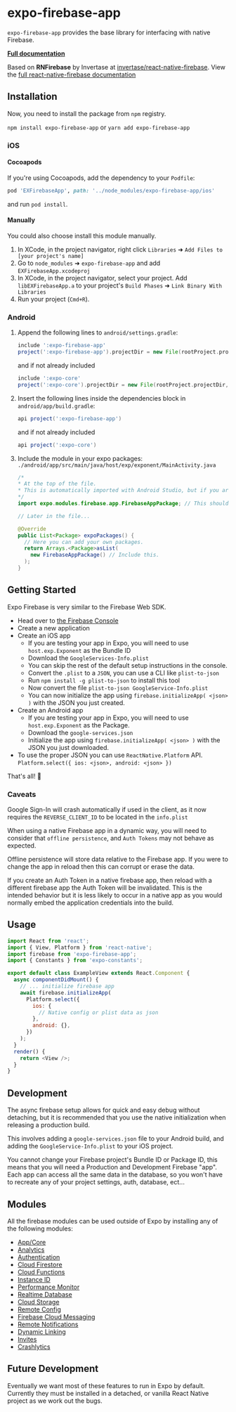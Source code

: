 # expo-firebase-app

`expo-firebase-app` provides the base library for interfacing with native Firebase.

[**Full documentation**](https://rnfirebase.io/docs/master/core/reference/core)

Based on **RNFirebase** by Invertase at [invertase/react-native-firebase](https://github.com/invertase/react-native-firebase). View the [full react-native-firebase documentation](https://rnfirebase.io/docs/v4.3.x/getting-started)

## Installation

Now, you need to install the package from `npm` registry.

`npm install expo-firebase-app` or `yarn add expo-firebase-app`

### iOS

#### Cocoapods

If you're using Cocoapods, add the dependency to your `Podfile`:

```ruby
pod 'EXFirebaseApp', path: '../node_modules/expo-firebase-app/ios'
```

and run `pod install`.

#### Manually

You could also choose install this module manually.

1.  In XCode, in the project navigator, right click `Libraries` ➜ `Add Files to [your project's name]`
2.  Go to `node_modules` ➜ `expo-firebase-app` and add `EXFirebaseApp.xcodeproj`
3.  In XCode, in the project navigator, select your project. Add `libEXFirebaseApp.a` to your project's `Build Phases` ➜ `Link Binary With Libraries`
4.  Run your project (`Cmd+R`).

### Android

1.  Append the following lines to `android/settings.gradle`:

    ```gradle
    include ':expo-firebase-app'
    project(':expo-firebase-app').projectDir = new File(rootProject.projectDir, '../node_modules/expo-firebase-app/android')
    ```

    and if not already included

    ```gradle
    include ':expo-core'
    project(':expo-core').projectDir = new File(rootProject.projectDir, '../node_modules/expo-core/android')
    ```

2.  Insert the following lines inside the dependencies block in `android/app/build.gradle`:
    ```gradle
    api project(':expo-firebase-app')
    ```
    and if not already included
    ```gradle
    api project(':expo-core')
    ```
3.  Include the module in your expo packages: `./android/app/src/main/java/host/exp/exponent/MainActivity.java`

    ```java
    /*
    * At the top of the file.
    * This is automatically imported with Android Studio, but if you are in any other editor you will need to manually import the module.
    */
    import expo.modules.firebase.app.FirebaseAppPackage; // This should be here for all Expo Firebase features.

    // Later in the file...

    @Override
    public List<Package> expoPackages() {
      // Here you can add your own packages.
      return Arrays.<Package>asList(
        new FirebaseAppPackage() // Include this.
      );
    }
    ```

## Getting Started

Expo Firebase is very similar to the Firebase Web SDK.

- Head over to [the Firebase Console](https://console.firebase.google.com/u/0/)
- Create a new application
- Create an iOS app
  - If you are testing your app in Expo, you will need to use `host.exp.Exponent` as the Bundle ID
  - Download the `GoogleServices-Info.plist`
  - You can skip the rest of the default setup instructions in the console.
  - Convert the `.plist` to a `JSON`, you can use a CLI like `plist-to-json`
  - Run `npm install -g plist-to-json` to install this tool
  - Now convert the file `plist-to-json GoogleService-Info.plist`
  - You can now initialize the app using `firebase.initializeApp( <json> )` with the JSON you just created.
- Create an Android app
  - If you are testing your app in Expo, you will need to use `host.exp.Exponent` as the Package.
  - Download the `google-services.json`
  - Initialize the app using `firebase.initializeApp( <json> )` with the JSON you just downloaded.
- To use the proper JSON you can use `ReactNative.Platform` API. `Platform.select({ ios: <json>, android: <json> })`

That's all! 💙

### Caveats

Google Sign-In will crash automatically if used in the client, as it now requires the `REVERSE_CLIENT_ID` to be located in the `info.plist`

When using a native Firebase app in a dynamic way, you will need to consider that `offline persistence`, and `Auth Tokens` may not behave as expected.

Offline persistence will store data relative to the Firebase app. If you were to change the app in reload then this can corrupt or erase the data.

If you create an Auth Token in a native firebase app, then reload with a different firebase app the Auth Token will be invalidated. This is the intended behavior but it is less likely to occur in a native app as you would normally embed the application credentials into the build.

## Usage

```javascript
import React from 'react';
import { View, Platform } from 'react-native';
import firebase from 'expo-firebase-app';
import { Constants } from 'expo-constants';

export default class ExampleView extends React.Component {
  async componentDidMount() {
    // ... initialize firebase app
    await firebase.initializeApp(
      Platform.select({
        ios: {
          // Native config or plist data as json
        },
        android: {},
      })
    );
  }
  render() {
    return <View />;
  }
}
```

## Development

The async firebase setup allows for quick and easy debug without detaching, but it is recommended that you use the native initialization when releasing a production build.

This involves adding a `google-services.json` file to your Android build, and adding the `GoogleService-Info.plist` to your iOS project.

You cannot change your Firebase project's Bundle ID or Package ID, this means that you will need a Production and Development Firebase "app". Each app can access all the same data in the database, so you won't have to recreate any of your project settings, auth, database, ect...

## Modules

All the firebase modules can be used outside of Expo by installing any of the following modules:

- [App/Core](https://www.npmjs.com/package/expo-firebase-app)
- [Analytics](https://www.npmjs.com/package/expo-firebase-analytics)
- [Authentication](https://www.npmjs.com/package/expo-firebase-auth)
- [Cloud Firestore](https://www.npmjs.com/package/expo-firebase-firestore)
- [Cloud Functions](https://www.npmjs.com/package/expo-firebase-functions)
- [Instance ID](https://www.npmjs.com/package/expo-firebase-instance-id)
- [Performance Monitor](https://www.npmjs.com/package/expo-firebase-performance)
- [Realtime Database](https://www.npmjs.com/package/expo-firebase-database)
- [Cloud Storage](https://www.npmjs.com/package/expo-firebase-storage)
- [Remote Config](https://www.npmjs.com/package/expo-firebase-remote-config)
- [Firebase Cloud Messaging](https://www.npmjs.com/package/expo-firebase-messaging)
- [Remote Notifications](https://www.npmjs.com/package/expo-firebase-notifications)
- [Dynamic Linking](https://www.npmjs.com/package/expo-firebase-links)
- [Invites](https://www.npmjs.com/package/expo-firebase-invites)
- [Crashlytics](https://www.npmjs.com/package/expo-firebase-crashlytics)

## Future Development

Eventually we want most of these features to run in Expo by default. Currently they must be installed in a detached, or vanilla React Native project as we work out the bugs.

